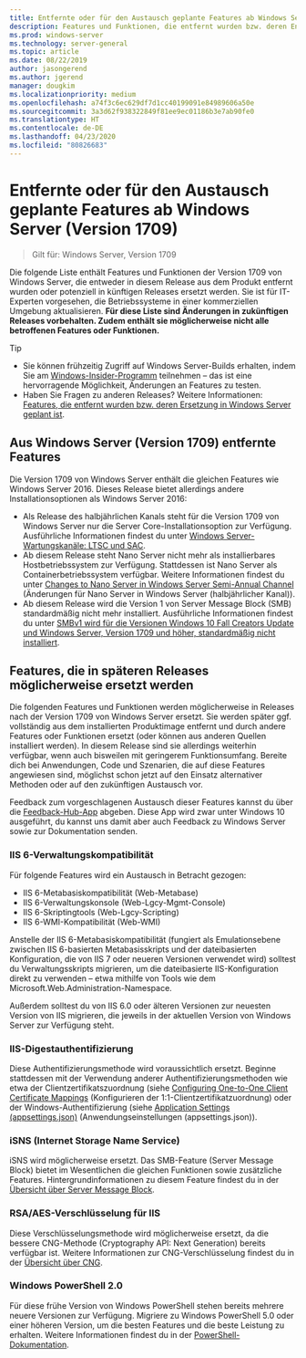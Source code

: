 ```yaml
---
title: Entfernte oder für den Austausch geplante Features ab Windows Server (Version 1709)
description: Features und Funktionen, die entfernt wurden bzw. deren Entfernung aus künftigen Versionen geplant ist.
ms.prod: windows-server
ms.technology: server-general
ms.topic: article
ms.date: 08/22/2019
author: jasongerend
ms.author: jgerend
manager: dougkim
ms.localizationpriority: medium
ms.openlocfilehash: a74f3c6ec629df7d1cc40199091e84989606a50e
ms.sourcegitcommit: 3a3d62f938322849f81ee9ec01186b3e7ab90fe0
ms.translationtype: HT
ms.contentlocale: de-DE
ms.lasthandoff: 04/23/2020
ms.locfileid: "80826683"
---
```

# <a name="features-removed-or-planned-for-replacement-starting-with-windows-server-version-1709"></a>Entfernte oder für den Austausch geplante Features ab Windows Server (Version 1709)

>Gilt für: Windows Server, Version 1709

Die folgende Liste enthält Features und Funktionen der Version 1709 von Windows Server, die entweder in diesem Release aus dem Produkt entfernt wurden oder potenziell in künftigen Releases ersetzt werden. Sie ist für IT-Experten vorgesehen, die Betriebssysteme in einer kommerziellen Umgebung aktualisieren. **Für diese Liste sind Änderungen in zukünftigen Releases vorbehalten. Zudem enthält sie möglicherweise nicht alle betroffenen Features oder Funktionen.** 

> [!TIP]
> - Sie können frühzeitig Zugriff auf Windows Server-Builds erhalten, indem Sie am [Windows-Insider-Programm](https://insider.windows.com) teilnehmen – das ist eine hervorragende Möglichkeit, Änderungen an Features zu testen.
> - Haben Sie Fragen zu anderen Releases? Weitere Informationen: [Features, die entfernt wurden bzw. deren Ersetzung in Windows Server geplant ist](../get-started-19/removed-features.md).

## <a name="features-removed-from-windows-server-version-1709"></a>Aus Windows Server (Version 1709) entfernte Features

Die Version 1709 von Windows Server enthält die gleichen Features wie Windows Server 2016. Dieses Release bietet allerdings andere Installationsoptionen als Windows Server 2016:

- Als Release des halbjährlichen Kanals steht für die Version 1709 von Windows Server nur die Server Core-Installationsoption zur Verfügung. Ausführliche Informationen findest du unter [Windows Server-Wartungskanäle: LTSC und SAC](../get-started-19/servicing-channels-19.md).
- Ab diesem Release steht Nano Server nicht mehr als installierbares Hostbetriebssystem zur Verfügung. Stattdessen ist Nano Server als Containerbetriebssystem verfügbar. Weitere Informationen findest du unter [Changes to Nano Server in Windows Server Semi-Annual Channel](nano-in-semi-annual-channel.md) (Änderungen für Nano Server in Windows Server (halbjährlicher Kanal)).
- Ab diesem Release wird die Version 1 von Server Message Block (SMB) standardmäßig nicht mehr installiert. Ausführliche Informationen findest du unter [SMBv1 wird für die Versionen Windows 10 Fall Creators Update und Windows Server, Version 1709 und höher, standardmäßig nicht installiert](https://support.microsoft.com/help/4034314/smbv1-is-not-installed-by-default-in-windows).


## <a name="features-being-considered-for-replacement-starting-with-subsequent-releases"></a>Features, die in späteren Releases möglicherweise ersetzt werden

Die folgenden Features und Funktionen werden möglicherweise in Releases nach der Version 1709 von Windows Server ersetzt. Sie werden später ggf. vollständig aus dem installierten Produktimage entfernt und durch andere Features oder Funktionen ersetzt (oder können aus anderen Quellen installiert werden). In diesem Release sind sie allerdings weiterhin verfügbar, wenn auch bisweilen mit geringerem Funktionsumfang. Bereite dich bei Anwendungen, Code und Szenarien, die auf diese Features angewiesen sind, möglichst schon jetzt auf den Einsatz alternativer Methoden oder auf den zukünftigen Austausch vor.

Feedback zum vorgeschlagenen Austausch dieser Features kannst du über die [Feedback-Hub-App](https://support.microsoft.com/help/4021566/windows-10-send-feedback-to-microsoft-with-feedback-hub-app) abgeben. Diese App wird zwar unter Windows 10 ausgeführt, du kannst uns damit aber auch Feedback zu Windows Server sowie zur Dokumentation senden.

### <a name="iis-6-management-compatibility"></a>IIS 6-Verwaltungskompatibilität
Für folgende Features wird ein Austausch in Betracht gezogen:

- IIS 6-Metabasiskompatibilität (Web-Metabase)
- IIS 6-Verwaltungskonsole (Web-Lgcy-Mgmt-Console)
- IIS 6-Skriptingtools (Web-Lgcy-Scripting)
- IIS 6-WMI-Kompatibilität (Web-WMI)

Anstelle der IIS 6-Metabasiskompatibilität (fungiert als Emulationsebene zwischen IIS 6-basierten Metabasisskripts und der dateibasierten Konfiguration, die von IIS 7 oder neueren Versionen verwendet wird) solltest du Verwaltungsskripts migrieren, um die dateibasierte IIS-Konfiguration direkt zu verwenden – etwa mithilfe von Tools wie dem Microsoft.Web.Administration-Namespace.

Außerdem solltest du von IIS 6.0 oder älteren Versionen zur neuesten Version von IIS migrieren, die jeweils in der aktuellen Version von Windows Server zur Verfügung steht.


### <a name="iis-digest-authentication"></a>IIS-Digestauthentifizierung
Diese Authentifizierungsmethode wird voraussichtlich ersetzt. Beginne stattdessen mit der Verwendung anderer Authentifizierungsmethoden wie etwa der Clientzertifikatszuordnung (siehe [Configuring One-to-One Client Certificate Mappings](https://docs.microsoft.com/iis/manage/configuring-security/configuring-one-to-one-client-certificate-mappings) (Konfigurieren der 1:1-Clientzertifikatzuordnung) oder der Windows-Authentifizierung (siehe [Application Settings (appsettings.json)](https://docs.microsoft.com/iis-administration/configuration/appsettings.json) (Anwendungseinstellungen (appsettings.json)).

### <a name="internet-storage-name-service-isns"></a>iSNS (Internet Storage Name Service)
iSNS wird möglicherweise ersetzt. Das SMB-Feature (Server Message Block) bietet im Wesentlichen die gleichen Funktionen sowie zusätzliche Features. Hintergrundinformationen zu diesem Feature findest du in der [Übersicht über Server Message Block](https://technet.microsoft.com/library/hh831795(v=ws.11).aspx).

### <a name="rsaaes-encryption-for-iis"></a>RSA/AES-Verschlüsselung für IIS 
Diese Verschlüsselungsmethode wird möglicherweise ersetzt, da die bessere CNG-Methode (Cryptography API: Next Generation) bereits verfügbar ist. Weitere Informationen zur CNG-Verschlüsselung findest du in der [Übersicht über CNG](https://msdn.microsoft.com/library/windows/desktop/aa375276(v=vs.85).aspx).

### <a name="windows-powershell-20"></a>Windows PowerShell 2.0
Für diese frühe Version von Windows PowerShell stehen bereits mehrere neuere Versionen zur Verfügung. Migriere zu Windows PowerShell 5.0 oder einer höheren Version, um die besten Features und die beste Leistung zu erhalten. Weitere Informationen findest du in der [PowerShell-Dokumentation](https://docs.microsoft.com/powershell/index?view=powershell-5.1).


